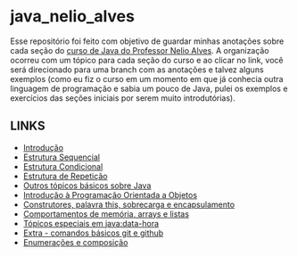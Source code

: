 # java_nelio_alves

Esse repositório foi feito com objetivo de guardar minhas anotações sobre cada seção do [curso de Java do Professor Nelio Alves](https://www.udemy.com/course/java-curso-completo/).
A organização ocorreu com um tópico para cada seção do curso e ao clicar no link, você será direcionado para uma branch com as anotações e talvez alguns exemplos (como eu fiz o curso em um momento em que já conhecia outra linguagem de programação e sabia um pouco de Java, pulei os exemplos e exercícios das seções iniciais por serem muito introdutórias).

## LINKS

- [Introdução](https://github.com/albertoscandido/java_nelio_alves/tree/introduction)
- [Estrutura Sequencial](https://github.com/albertoscandido/java_nelio_alves/tree/sequential_structure)
- [Estrutura Condicional](https://github.com/albertoscandido/java_nelio_alves/tree/conditional_structure)
- [Estrutura de Repetição](https://github.com/albertoscandido/java_nelio_alves/tree/repetitive_structure)
- [Outros tópicos básicos sobre Java](https://github.com/albertoscandido/java_nelio_alves/tree/other_basic_java_topics)
- [Introdução à Programação Orientada a Objetos](https://github.com/albertoscandido/java_nelio_alves/tree/introduction-to-object-oriented-programming)
- [Construtores, palavra this, sobrecarga e encapsulamento](https://github.com/albertoscandido/java_nelio_alves/tree/constructor-this-overload-encapsulation)
- [Comportamentos de memória, arrays e listas](https://github.com/albertoscandido/java_nelio_alves/tree/array-list)
- [Tópicos especiais em java:data-hora](https://github.com/albertoscandido/java_nelio_alves/tree/date-hour)
- [Extra - comandos básicos git e github](https://github.com/albertoscandido/java_nelio_alves/tree/git-github)
- [Enumerações e composição]()